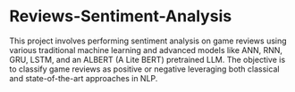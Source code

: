 # Reviews-Sentiment-Analysis
This project involves performing sentiment analysis on game reviews using various traditional machine learning and advanced models like ANN, RNN, GRU, LSTM, and an ALBERT (A Lite BERT) pretrained LLM. The objective is to classify game reviews as positive or negative leveraging both classical and state-of-the-art approaches in NLP.
